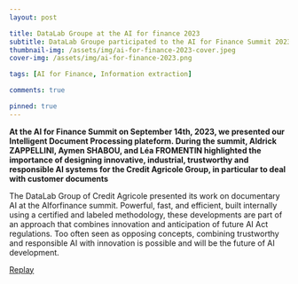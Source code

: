 ```yaml
---
layout: post

title: DataLab Groupe at the AI for finance 2023
subtitle: DataLab Groupe participated to the AI for Finance Summit 2023
thumbnail-img: /assets/img/ai-for-finance-2023-cover.jpeg
cover-img: /assets/img/ai-for-finance-2023.png

tags: [AI for Finance, Information extraction]

comments: true

pinned: true
---
```



**At the AI for Finance Summit on September 14th, 2023, we presented our Intelligent Document Processing plateform. During the summit, Aldrick ZAPPELLINI, Aymen SHABOU, and Léa FROMENTIN highlighted the importance of designing innovative, industrial, trustworthy and responsible AI systems for the Credit Agricole Group, in particular to deal with customer documents**

The DataLab Group of Credit Agricole presented its work on documentary AI at the AIforfinance summit. Powerful, fast, and efficient, built internally using a certified and labeled methodology, these developments are part of an approach that combines innovation and anticipation of future AI Act regulations.
Too often seen as opposing concepts, combining trustworthy and responsible AI with innovation is possible and will be the future of AI development.

[Replay](https://aiforfinance.artefact.com/onlinesession/a06147d6-3d47-ee11-9937-6045bd9548dc/-une-ia-documentaire-de-nouvelle-generation-performante-veloce-et-frugale-construite-selon-une-methodologie-certifiee-et-labelisee-rse)
